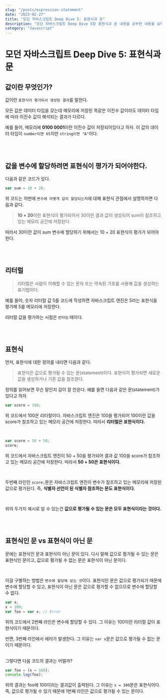 ```yaml
---
slug: "/posts/expression-statement"
date: "2023-02-27"
title: "모던 자바스크립트 Deep Dive 5: 표현식과 문"
description: "모던 자바스크립트 Deep Dive 5장 표현식과 문 내용을 공부한 내용을 요약했습니다."
category: "Javascript"
---
```


# 모던 자바스크립트 Deep Dive 5: 표현식과 문

## 값이란 무엇인가?

값이란 `표현식이 평가되서 생성된 결과`를 말한다.

모든 값은 데이터 타입을 갖는데 메모리에 저장된 똑같은 이진수 값이라도 데이터 타입에 따라 이진수 값이 해석되는 결과가 다르다.

예를 들어, 메모리에 **0100 0001**이란 이진수 값이 저장되어있다고 하자. 이 값의 데이터 타입이 `number이면 65`지만 `string이면 "A"`이다.

<br />
<br />

## 값을 변수에 할당하려면 표현식이 평가가 되어야한다.

다음과 같은 코드가 있다.

```javascript
var sum = 10 + 20;
```

위 코드는 저번에 `변수에 어떻게 값이 할당되는지`에 대해 표현식 관점에서 설명하자면 다음과 같다.

> **10 + 20**이란 표현식이 평가되어서 30이란 결과 값이 생성되어 sum이 참조하고있는 메모리 공간에 저장된다.

따라서 30이란 값이 sum 변수에 할당하기 위해서는 10 + 20 표현식이 평가가 되어야한다.

<br />
<br />

## 리터럴

> 리터럴은 사람이 이해할 수 있는 문자 또는 약속된 기호를 사용해 값을 생성하는 표기법이다.

예를 들어, 숫자 리터럴 값 5를 코드에 작성하면 자바스크립트 엔진은 5라는 표현식을 평가해 5를 메모리에 저장한다.

리터럴 값을 평가하는 시점은 `런타임` 때이다.

<br />
<br />

## 표현식

먼저, 표현식에 대한 정의를 내리면 다음과 같다.

> 표현식은 값으로 평가될 수 있는 문(statement)이다. 표현식이 평가되면 새로운 값을 생성하거나 기존 값을 참조한다.

정의를 읽어보면 무슨 말인지 감이 잘 안온다. 예를 들면 다음과 같은 문(statement)가 있다고 하자

```javascript
var score = 100;
```

위 코드에서 100은 리터럴이다. 자바스크립트 엔진은 100을 평가되어 100이란 값을 score가 참조하고 있는 메모리 공간에 저장한다. 따라서 **리터럴은 표현식이다.**

<br />

```javascript
var score = 50 + 50;
score;
```

위 코드에서 자바스크립트 엔진이 50 + 50을 평가되어 결과 값 100을 score가 참조하고 있는 메모리 공간에 저장한다. 따라서 **50 + 50은 표현식이다.**

<br/>

두번째 라인인 `score;`문은 자바스크립트 엔진이 변수가 참조하고 있는 메모리에 저장된 값으로 평가된다. 즉, **식별자 선언이 된 식별자 참조하는 문도 표현식이다.**

<br/>

위의 두가지 예시로 알 수 있는건 **값으로 평가될 수 있는 문은 모두 표현식이라는 것이다.**

<br />
<br />

## 표현식인 문 vs 표현식이 아닌 문

문에는 표현식인 문과 표현식이 아닌 문이 있다. 다시 말해 값으로 평가될 수 있는 문은 표현식인 문이고, 값으로 평가될 수 없는 문은 표현식이 아닌 문이다.

<br />

이걸 구별하는 방법은 `변수에 할당해 보는 것`이다. 표현식인 문은 값으로 평가되기 때문에 변수에 할당할 수 있고, 표현식이 아닌 문은 값으로 평가할 수 없으므로 변수에 할당할 수 없다.

```javascript
var x;
x = 100;
var foo = var x; // Error
```

위의 코드에서 2번째 라인은 변수에 할당할 수 있다. 그 이유는 100이란 리터럴 값이 표현식이기 때문이다.

반면, 3번째 라인에서 에러가 발생한다. 그 이유는 `var x`문은 값으로 평가될 수 없는 문이기 때문이다.

<br />
그렇다면 다음 코드의 결과는 어떨까?

```javascript
var foo = (x = 100);
console.log(foo);
```

위의 결과는 foo에 100이라는 결괴값이 출력된다. 그 이유는 `x = 100`문은 표현식이다. 즉, 값으로 평가될 수 있기 때문에 1번째 라인은 값으로 평가될 수 있는 문이다.
